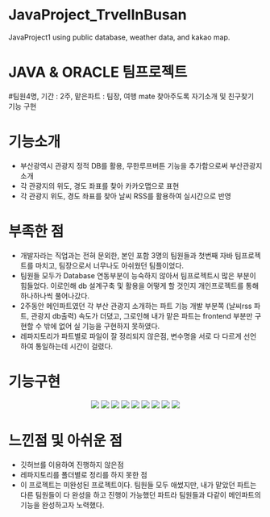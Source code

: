 # JavaProject_TrvelInBusan
JavaProject1 using public database, weather data, and kakao map.

# JAVA & ORACLE 팀프로젝트 
#팀원4명, 기간 : 2주, 맡은파트 : 팀장, 여행 mate 찾아주도록 자기소개 및  친구찾기 기능 구현

# 기능소개
* 부산광역시 관광지 정적 DB를 활용, 무한루프버튼 기능을 추가함으로써 부산관광지 소개
* 각 관광지의 위도, 경도 좌표를 찾아 카카오맵으로 표현
* 각 관광지 위도, 경도 좌표를 찾아 날씨 RSS를 활용하여 실시간으로 반영

# 부족한 점
* 개발자라는 직업과는 전혀 문외한, 본인 포함 3명의 팀원들과 첫번째 자바 팀프로젝트를 마치고, 팀장으로서 너무나도 아쉬웠던 팀플이었다.
* 팀원들 모두가 Database 연동부분이 능숙하지 않아서 팀프로젝트시 많은 부분이 힘들었다. 이로인해 db 설계구축 및 활용을 어떻게 할 것인지 개인프로젝트를 통해 하나하나씩 풀어나갔다. 
* 2주동안 메인파트였던 각 부산 관광지 소개하는 파트 기능 개발 부분쪽 (날씨rss 파트, 관광지 db출력) 속도가 더뎠고, 
  그로인해 내가 맡은 파트는 frontend 부분만 구현할 수 밖에 없어 실 기능을 구현하지 못하였다. 
* 레파지토리가 파트별로 파일이 잘 정리되지 않은점, 변수명을 서로 다 다르게 선언하여 통일하는데 시간이 걸렸다. 

# 기능구현
<p align="center">
<img src="https://user-images.githubusercontent.com/73155839/109643851-20c5a000-7b98-11eb-8ae2-57c53fafe1c7.png">
<img src="https://user-images.githubusercontent.com/73155839/109643854-215e3680-7b98-11eb-90d3-a85280ce3c97.png">
<img src="https://user-images.githubusercontent.com/73155839/109643856-21f6cd00-7b98-11eb-9346-9262971a9ba9.png">
<img src="https://user-images.githubusercontent.com/73155839/109643844-1efbdc80-7b98-11eb-9a5b-05e44dd1b351.png">
<img src="https://user-images.githubusercontent.com/73155839/109643860-2327fa00-7b98-11eb-88de-ded57f97d5af.png">
<img src="https://user-images.githubusercontent.com/73155839/109643848-202d0980-7b98-11eb-815f-60cdbcfdfbcb.png">
<img src="https://user-images.githubusercontent.com/73155839/109643863-24592700-7b98-11eb-986b-17811a0c3f0a.png">
<img src="https://user-images.githubusercontent.com/73155839/109643850-202d0980-7b98-11eb-89d4-40e69fb928dc.png">
<img src="https://user-images.githubusercontent.com/73155839/109643864-24592700-7b98-11eb-9d2a-d72e5c325a16.png">
</p>


# 느낀점 및 아쉬운 점

* 깃허브를 이용하여 진행하지 않은점
* 레파지토리를 폴더별로 정리를 하지 못한 점
* 이 프로젝트는 미완성된 프로젝트이다. 
  팀원들 모두 애썼지만, 내가 맡았던 파트는 다른 팀원들이 다 완성을 하고 진행이 가능했던 파트라 팀원들과 다같이 메인파트의 기능을 완성하고자 노력했다. 
